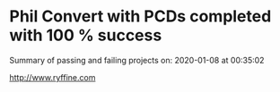 # Phil Convert with PCDs completed with 100 % success

Summary of passing and failing projects on: 2020-01-08 at 00:35:02

http://www.ryffine.com
